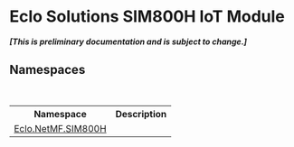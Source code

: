 # Eclo Solutions SIM800H IoT Module
 _**\[This is preliminary documentation and is subject to change.\]**_


## Namespaces
&nbsp;<table><tr><th>Namespace</th><th>Description</th></tr><tr><td><a href="N_Eclo_NetMF_SIM800H">Eclo.NetMF.SIM800H</a></td><td></td></tr></table>&nbsp;
